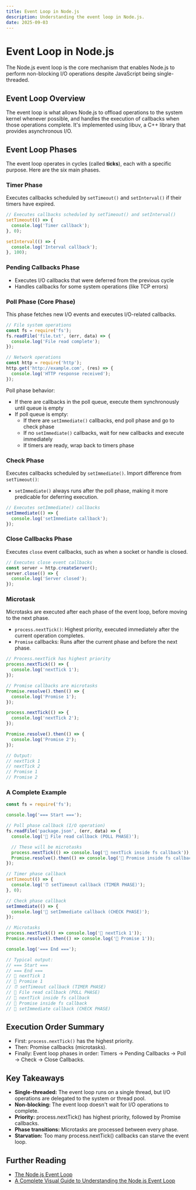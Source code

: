 ```yaml
---
title: Event Loop in Node.js
description: Understanding the event loop in Node.js.
date: 2025-09-03
---
```


# Event Loop in Node.js

The Node.js event loop is the core mechanism that enables Node.js to perform non-blocking I/O operations despite JavaScript being single-threaded.

## Event Loop Overview

The event loop is what allows Node.js to offload operations to the system kernel whenever possible, and handles the execution of callbacks when those operations complete. It's implemented using libuv, a C++ library that provides asynchronous I/O.

## Event Loop Phases

The event loop operates in cycles (called **ticks**), each with a specific purpose. Here are the six main phases.

### Timer Phase

Executes callbacks scheduled by `setTimeout()` and `setInterval()` if their timers have expired.

```js
// Executes callbacks scheduled by setTimeout() and setInterval()
setTimeout(() => {
  console.log('Timer callback');
}, 0);

setInterval(() => {
  console.log('Interval callback');
}, 100);
```

### Pending Callbacks Phase

- Executes I/O callbacks that were deferred from the previous cycle
- Handles callbacks for some system operations (like TCP errors)

### Poll Phase (Core Phase)

This phase fetches new I/O events and executes I/O-related callbacks.

```js
// File system operations
const fs = require('fs');
fs.readFile('file.txt', (err, data) => {
  console.log('File read complete');
});

// Network operations
const http = require('http');
http.get('http://example.com', (res) => {
  console.log('HTTP response received');
});
```

Poll phase behavior:

- If there are callbacks in the poll queue, execute them synchronously until queue is empty
- If poll queue is empty:
  - If there are `setImmediate()` callbacks, end poll phase and go to check phase
  - If no `setImmediate()` callbacks, wait for new callbacks and execute immediately
  - If timers are ready, wrap back to timers phase

### Check Phase

Executes callbacks scheduled by `setImmediate()`.
Import difference from `setTimeout()`:

- `setImmediate()` always runs after the poll phase, making it more predicable for deferring execution.

```js
// Executes setImmediate() callbacks
setImmediate(() => {
  console.log('setImmediate callback');
});
```

### Close Callbacks Phase

Executes `close` event callbacks, such as when a socket or handle is closed.

```js
// Executes close event callbacks
const server = http.createServer();
server.close(() => {
  console.log('Server closed');
});
```

### Microtask

Microtasks are executed after each phase of the event loop, before moving to the next phase.

- `process.nextTick()`: Highest priority, executed immediately after the current operation completes.
- `Promise` callbacks: Runs after the current phase and before the next phase.

```js
// Process.nextTick has highest priority
process.nextTick(() => {
  console.log('nextTick 1');
});

// Promise callbacks are microtasks
Promise.resolve().then(() => {
  console.log('Promise 1');
});

process.nextTick(() => {
  console.log('nextTick 2');
});

Promise.resolve().then(() => {
  console.log('Promise 2');
});

// Output:
// nextTick 1
// nextTick 2
// Promise 1
// Promise 2
```

### A Complete Example

```js
const fs = require('fs');

console.log('=== Start ===');

// Poll phase callback (I/O operation)
fs.readFile('package.json', (err, data) => {
  console.log('📁 File read callback (POLL PHASE)');

  // These will be microtasks
  process.nextTick(() => console.log('📌 nextTick inside fs callback'));
  Promise.resolve().then(() => console.log('🎯 Promise inside fs callback'));
});

// Timer phase callback
setTimeout(() => {
  console.log('⏰ setTimeout callback (TIMER PHASE)');
}, 0);

// Check phase callback
setImmediate(() => {
  console.log('🚀 setImmediate callback (CHECK PHASE)');
});

// Microtasks
process.nextTick(() => console.log('📌 nextTick 1'));
Promise.resolve().then(() => console.log('🎯 Promise 1'));

console.log('=== End ===');

// Typical output:
// === Start ===
// === End ===
// 📌 nextTick 1
// 🎯 Promise 1
// ⏰ setTimeout callback (TIMER PHASE)
// 📁 File read callback (POLL PHASE)
// 📌 nextTick inside fs callback
// 🎯 Promise inside fs callback
// 🚀 setImmediate callback (CHECK PHASE)
```

## Execution Order Summary

- First: `process.nextTick()` has the highest priority.
- Then: Promise callbacks (microtasks).
- Finally: Event loop phases in order: Timers → Pending Callbacks → Poll → Check → Close Callbacks.

## Key Takeaways

- **Single-threaded:** The event loop runs on a single thread, but I/O operations are delegated to the system or thread pool.
- **Non-blocking:** The event loop doesn't wait for I/O operations to complete.
- **Priority:** process.nextTick() has highest priority, followed by Promise callbacks.
- **Phase transitions:** Microtasks are processed between every phase.
- **Starvation:** Too many process.nextTick() callbacks can starve the event loop.

## Further Reading

- [The Node.js Event Loop](https://nodejs.org/en/learn/asynchronous-work/event-loop-timers-and-nexttick#the-nodejs-event-loop)
- [A Complete Visual Guide to Understanding the Node.js Event Loop](https://www.builder.io/blog/visual-guide-to-nodejs-event-loop)
